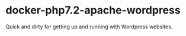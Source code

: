 # docker-php7.2-apache-wordpress
Quick and dirty for getting up and running with Wordpress websites.
